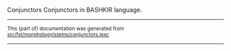 Conjunctors
Conjunctors in BASHKIR language.

* * *

<small>This (part of) documentation was generated from [src/fst/morphology/stems/conjunctors.lexc](https://github.com/giellalt/lang-bak/blob/main/src/fst/morphology/stems/conjunctors.lexc)</small>

---

